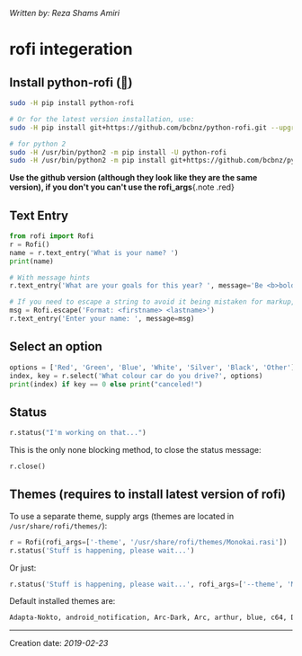 _Written by: Reza Shams Amiri_
# rofi integeration

## Install python-rofi ([][GBPRAPMTMSGWR])

``` sh
sudo -H pip install python-rofi

# Or for the latest version installation, use: 
sudo -H pip install git+https://github.com/bcbnz/python-rofi.git --upgrade

# for python 2
sudo -H /usr/bin/python2 -m pip install -U python-rofi
sudo -H /usr/bin/python2 -m pip install git+https://github.com/bcbnz/python-rofi.git --upgrade
```
__**Use the github version** (although they look like they are the same version), if you don't you can't use the rofi_args__{.note .red}
## Text Entry
``` python
from rofi import Rofi
r = Rofi()
name = r.text_entry('What is your name? ')
print(name)

# With message hints
r.text_entry('What are your goals for this year? ', message='Be <b>bold</b>!')

# If you need to escape a string to avoid it being mistaken for markup, use the Rofi.escape() class method:
msg = Rofi.escape('Format: <firstname> <lastname>')
r.text_entry('Enter your name: ', message=msg)
```

## Select an option
``` python
options = ['Red', 'Green', 'Blue', 'White', 'Silver', 'Black', 'Other']
index, key = r.select('What colour car do you drive?', options)
print(index) if key == 0 else print("canceled!")
```

## Status
``` python
r.status("I'm working on that...")
```
This is the only none blocking method, to close the status message:
``` python
r.close()
```

## Themes (requires to install latest version of rofi)
To use a separate theme, supply args (themes are located in `/usr/share/rofi/themes/`):

``` python
r = Rofi(rofi_args=['-theme', '/usr/share/rofi/themes/Monokai.rasi'])
r.status('Stuff is happening, please wait...')
```
Or just:
``` python
r.status('Stuff is happening, please wait...', rofi_args=['--theme', 'Monokai'])
```
Default installed themes are:
``` sh
Adapta-Nokto, android_notification, Arc-Dark, Arc, arthur, blue, c64, DarkBlue, dmenu, glue_pro_blue, gruvbox-common, gruvbox-dark-hard, gruvbox-dark, gruvbox-dark-soft, gruvbox-light-hard, gruvbox-light, gruvbox-light-soft, Indego, lb, Monokai, paper-float, Paper, Pop-Dark, purple, sidebar, solarized_alternate, solarized
```
* * *
Creation date: _2019-02-23_

[GBPRAPMTMSGWR]: https://github.com/bcbnz/python-rofi